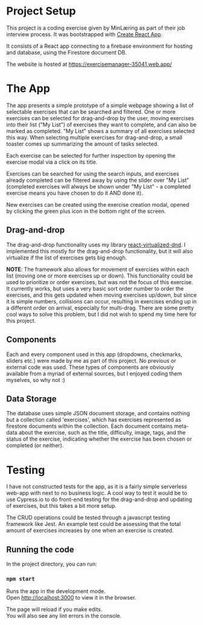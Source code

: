 # Project Setup

This project is a coding exercise given by MinLæring as part of their job interview process. It was bootstrapped with [Create React App](https://github.com/facebook/create-react-app).

It consists of a React app connecting to a firebase environment for hosting and database, using the Firestore document DB.

The website is hosted at https://exercisemanager-35041.web.app/

# The App

The app presents a simple prototype of a simple webpage showing a list of selectable exercises that can be searched and filtered. One or more exercises can be selected for drag-and-drop by the user, moving exercises into their list ("My List") of exercises they want to complete, and can also be marked as completed. "My List" shows a summary of all exercises selected this way. When selecting multiple exercises for drag-and-drop, a small toaster comes up summarizing the amount of tasks selected.

Each exercise can be selected for further inspection by opening the exercise modal via a click on its title.

Exercises can be searched for using the search inputs, and exercises already completed can be filtered away by using the slider over "My List" (completed exercises will always be shown under "My List" - a completed exercise means you have chosen to do it AND done it).

New exercises can be created using the exercise creation modal, opened by clicking the green plus icon in the bottom right of the screen.

## Drag-and-drop

The drag-and-drop functionality uses my library [react-virtualized-dnd](https://www.npmjs.com/package/react-virtualized-dnd). I implemented this mostly for the drag-and-drop functionality, but it will also virtualize if the list of exercises gets big enough.

**NOTE**: The framework also allows for movement of exercises within each list (moving one or more exercises up or down). This functionality could be used to prioritize or order exercises, but was not the focus of this exercise. It currently works, but uses a very basic sort order number to order the exercises, and this gets updated when moving exercises up/down, but since it is simple numbers, collisions can occur, resulting in exercises ending up in a different order on arrival, especially for multi-drag. There are some pretty cool ways to solve this problem, but I did not wish to spend my time here for this project.

## Components

Each and every component used in this app (dropdowns, checkmarks, sliders etc.) were made by me as part of this project. No previous or external code was used.
These types of components are obviously available from a myriad of external sources, but I enjoyed coding them myselves, so why not :)

## Data Storage

The database uses simple JSON document storage, and contains nothing but a collection called 'exercises', which has exercises represented as firestore documents within the collection.
Each document contains meta-data about the exercise, such as the title, difficulty, image, tags, and the status of the exercise, indicating whether the exercise has been chosen or completed (or neither).

# Testing

I have not constructed tests for the app, as it is a fairly simple serverless web-app with next to no business logic. A cool way to test it would be to use Cypress.io to do front-end testing for the drag-and-drop and updating of exercises, but this takes a bit more setup.

The CRUD operations could be tested through a javascript testing framework like Jest. An example test could be assessing that the total amount of exercises increases by one when an exercise is created. 

## Running the code

In the project directory, you can run:

### `npm start`

Runs the app in the development mode.\
Open [http://localhost:3000](http://localhost:3000) to view it in the browser.

The page will reload if you make edits.\
You will also see any lint errors in the console.
